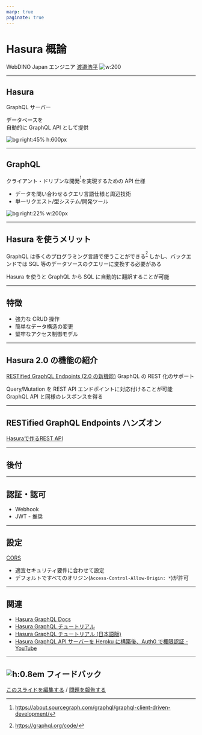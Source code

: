 ```yaml
---
marp: true
paginate: true
---
```


# Hasura 概論

WebDINO Japan エンジニア
[渡邉浩平](https://github.com/kou029w)
![w:200](https://github.com/kou029w.png)

---

## Hasura

GraphQL サーバー

データベースを\
自動的に GraphQL API として提供

![bg right:45% h:600px](https://hasura.io/static/schema-query-3e7ddf6d398359f910d334df09391638.svg)

<!-- _footer: 画像の出典: Hasura 公式サイト - https://hasura.io -->

---

## GraphQL

クライアント・ドリブンな開発<sup>[^1]</sup>を実現するための API 仕様

- データを問い合わせるクエリ言語仕様と周辺技術
- 単一リクエスト/型システム/開発ツール

![bg right:22% w:200px][graphql.svg]

[^1]: https://about.sourcegraph.com/graphql/graphql-client-driven-development/

[graphql.svg]: https://cdnjs.cloudflare.com/ajax/libs/simple-icons/5.7.0/graphql.svg

<!-- _footer: ^1: Dan Schafer (2017) [GraphQL: Client-Driven Development][^1] -->

---

## Hasura を使うメリット

GraphQL は多くのプログラミング言語で使うことができる<sup>[^2]</sup>
しかし、バックエンドでは SQL 等のデータソースのクエリーに変換する必要がある

Hasura を使うと GraphQL から SQL に自動的に翻訳することが可能

[^2]: https://graphql.org/code/

<!-- _footer: ^2: [GraphQL Code Libraries, Tools and Services][^2] -->

---

## 特徴

- 強力な CRUD 操作
- 簡単なデータ構造の変更
- 堅牢なアクセス制御モデル

---

## Hasura 2.0 の機能の紹介

[RESTified GraphQL Endpoints (2.0 の新機能)](https://hasura.io/docs/latest/graphql/core/api-reference/restified.html)
GraphQL の REST 化のサポート

Query/Mutation を REST API エンドポイントに対応付けることが可能
GraphQL API と同様のレスポンスを得る

---

## RESTified GraphQL Endpoints ハンズオン

<!-- prettier-ignore-start -->
[Hasuraで作るREST API](https://kou029w.github.io/hasura-rest-hands-on/)
<!-- prettier-ignore-end -->

---

## 後付

---

## 認証・認可

- Webhook
- JWT - 推奨

<!-- _footer: 公式ドキュメント: https://hasura.io/docs/latest/graphql/core/auth/index.html -->

---

## 設定

[CORS](https://hasura.io/docs/latest/graphql/core/deployment/graphql-engine-flags/config-examples.html#id1)

- 適宜セキュリティ要件に合わせて設定
- デフォルトですべてのオリジン(`Access-Control-Allow-Origin: *`)が許可

---

## 関連

- [Hasura GraphQL Docs](https://hasura.io/docs/latest/graphql/core/index.html)
- [Hasura GraphQL チュートリアル](https://hasura.io/learn/graphql/hasura/introduction/)
- [Hasura GraphQL チュートリアル (日本語版)](https://hasura.io/learn/ja/graphql/hasura/introduction/)
- [Hasura GraphQL API サーバーを Heroku に構築後、Auth0 で権限認証 - YouTube](https://www.youtube.com/watch?v=nxnn_VhfoQM)

---

## ![h:0.8em][github.svg] フィードバック

[このスライドを編集する](https://github.com/kou029w/intro-to-hasura/edit/main/README.md) / [問題を報告する](https://github.com/kou029w/intro-to-hasura/issues/new)

[github.svg]: https://cdnjs.cloudflare.com/ajax/libs/simple-icons/5.7.0/github.svg
